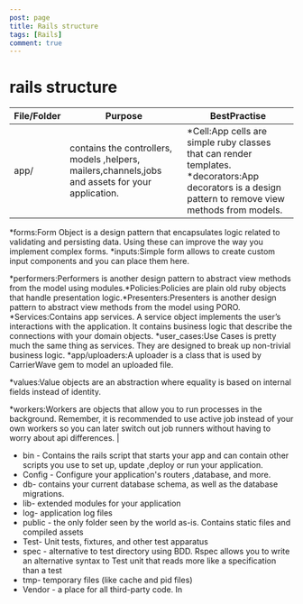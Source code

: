 ```yaml
---
post: page
title: Rails structure
tags: [Rails]
comment: true
---
```


# rails structure 



| File/Folder | Purpose | BestPractise |
| --- | --- | --- |
| app/ | contains the controllers, models ,helpers, mailers,channels,jobs and assets for your application. | *Cell:App cells are simple ruby classes that can render templates. *decorators:App decorators is a design pattern to remove view methods from models.
*forms:Form Object is a design pattern that encapsulates logic related to validating and persisting data. Using these can improve the way you implement complex forms.
*inputs:Simple form allows to create custom input components and you can place them here.

*performers:Performers is another design pattern to abstract view methods from the model using modules.*Policies:Policies are plain old ruby objects that handle presentation logic.*Presenters:Presenters is another design pattern to abstract view methods from the model using PORO.
*Services:Contains app services. A service object implements the user’s interactions with the application. It contains business logic that describe the connections with your domain objects.
*user_cases:Use Cases is pretty much the same thing as services. They are designed to break up non-trivial business logic.
*app/uploaders:A uploader is a class that is used by CarrierWave gem to model an uploaded file.

*values:Value objects are an abstraction where equality is based on internal fields instead of identity.

*workers:Workers are objects that allow you to run processes in the background. Remember, it is recommended to use active job instead of your own workers so you can later switch out job runners without having to worry about api differences. |

* bin - Contains the rails script that starts your app and can contain other scripts you use to set up, update ,deploy or run your application.
* Config - Configure your application's routers ,database, and more.
* db- contains your current database schema, as well as the database migrations.
* lib- extended modules for your application
* log- application log files
* public - the only folder seen by the world as-is. Contains static files and compiled assets
* Test- Unit tests, fixtures, and other test apparatus
* spec - alternative to test directory using BDD. Rspec allows you to write an alternative syntax to Test unit that reads more like a specification than a test
* tmp- temporary files (like cache and pid files)
* Vendor - a place for all third-party code. In  


